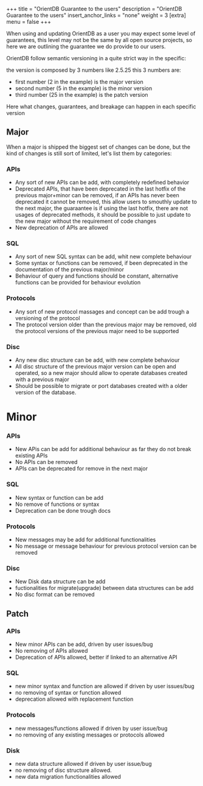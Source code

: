 +++
title = "OrientDB Guarantee to the users"
description = "OrientDB Guarantee to the users"
insert_anchor_links = "none"
weight = 3
[extra]
menu = false
+++

When using and updating OrientDB as a user you may expect some level of guarantees, this level may not be the same by all open source projects, so here we are outlining the guarantee we do provide to our users.

OrientDB follow semantic versioning in a quite strict way in the specific:

the version is composed by 3 numbers like 2.5.25 this 3 numbers are:

- first number (2 in the example) is the major version
- second number (5 in the example) is the minor version
- third number (25 in the example) is the patch version

Here what changes, guarantees, and breakage can happen in each specific version

## Major 

When a major is shipped the biggest set of changes can be done, but the kind of changes is still sort of limited, let's list them by categories:

### APIs
- Any sort of new APIs can be add, with completely redefined behavior
- Deprecated APIs, that have been deprecated in the last hotfix of the previous major+minor can be removed, if an APIs
    has never been deprecated it cannot be removed, this allow users to smouthly update to the next major, the guaraantee is
    if using the last hotfix, there are not usages of deprecated methods, it should be possible to just update to the new major without 
    the requirement of code changes
- New deprecation of APIs are allowed

### SQL
- Any sort of new SQL syntax can be add, whit new complete behaviour
- Some syntax or functions can be removed, if been deprecated in the documentation of the previous major/minor 
- Behaviour of query and functions should be constant, alternative functions can be provided for behaviour evolution

### Protocols
- Any sort of new protocol massages and concept can be add trough a versioning of the protocol
- The protocol version older than the previous major may be removed, old the protocol versions of the previous major need to be supported

### Disc
- Any new disc structure can be add, with new complete behaviour
- All disc structure of the previous major version can be open and operated, so a new major should allow to operate databases created with a previous major
- Should be possible to migrate or port databases created with a older version of the database.

# Minor

### APIs
- New APis can be add for additional behaviour as far they do not break existing APIs
- No APIs can be removed
- APIs can be deprecated for remove in the next major

### SQL
- New syntax or function can be add
- No remove of functions or syntax
- Deprecation can be done trough docs

### Protocols
- New messages may be add for additional functionalities
- No message or message behaviour for previous protocol version can be removed

### Disc
- New Disk data structure can be add
- fuctionalities for migrate(upgrade) between data structures can be add
- No disc format can be removed

## Patch

### APIs 
- New minor APIs can be add, driven by user issues/bug
- No removing of APIs allowed
- Deprecation of APIs allowed, better if linked to an alternative API

### SQL
 - new minor syntax and function are allowed if driven by user issues/bug
 - no removing of syntax or function allowed
 - deprecation allowed with replacement function

### Protocols
- new messages/functions allowed if driven by user issue/bug
- no removing of any existing messages or protocols allowed

### Disk
- new data structure allowed if driven by user issue/bug
- no removing of disc structure allowed.
- new data migration functionalities allowed



